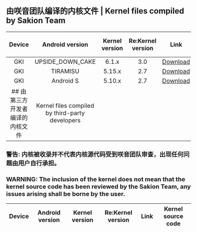 ## 由咲音团队编译的内核文件 | Kernel files compiled by Sakion Team
| Device | Android version | Kernel version | Re:Kernel version | Link | Kernel source code |
| :-: | :-: | :-: | :-: | :-: | :-: |
| GKI | UPSIDE_DOWN_CAKE | 6.1.x | 3.0 | [Download](https://www.123pan.com/s/h1szVv-9mv4H.html) | N/A |
| GKI | TIRAMISU | 5.15.x | 2.7 | [Download](https://www.123pan.com/s/h1szVv-9mv4H.html) | N/A |
| GKI | Android S | 5.10.x | 2.7 | [Download](https://www.123pan.com/s/h1szVv-9mv4H.html) | N/A |
## 由第三方开发者编译的内核文件 | Kernel files compiled by third-party developers
### 警告: 内核被收录并不代表内核源代码受到咲音团队审查，出现任何问题由用户自行承担。
### WARNING: The inclusion of the kernel does not mean that the kernel source code has been reviewed by the Sakion Team, any issues arising shall be borne by the user.
| Device | Android version | Kernel version | Re:Kernel version | Link | Kernel source code |
| :-: | :-: | :-: | :-: | :-: | :-: |
